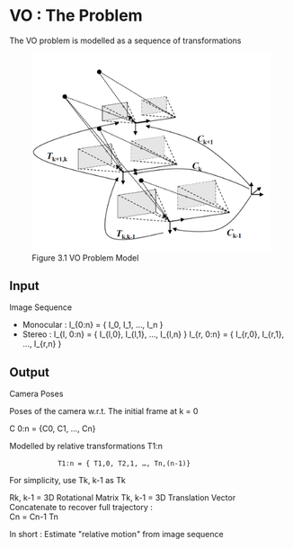 
# VO : The Problem

The VO problem is modelled as a sequence of transformations

<figure class="stretch">
<img src="figures/vo_scheme.png"/>
<figcaption>Figure 3.1 VO Problem Model </figcaption>
</figure>


## Input     
Image Sequence

* Monocular : I_{0:n}  = { I_0, I_1, …, I_n }       
* Stereo    : I_{l, 0:n}  = { I_{l,0}, I_{l,1}, …, I_{l,n} }
              I_{r, 0:n}  = { I_{r,0}, I_{r,1}, …, I_{r,n} }   

## Output
Camera Poses
                
Poses of the camera w.r.t. The initial frame at k = 0 

C 0:n = {C0, C1, …, Cn}  
 	     
Modelled by relative transformations T1:n
                
                T1:n = { T1,0, T2,1, …, Tn,(n-1)}      

For simplicity, use Tk, k-1 as Tk      
                              
                              
Rk, k-1 = 3D Rotational Matrix
                                                                                                                             Tk, k-1 = 3D Translation Vector              
Concatenate to recover full trajectory  :    
Cn = Cn-1 Tn                                      
             
             
             
In short : Estimate "relative motion" from image sequence   
